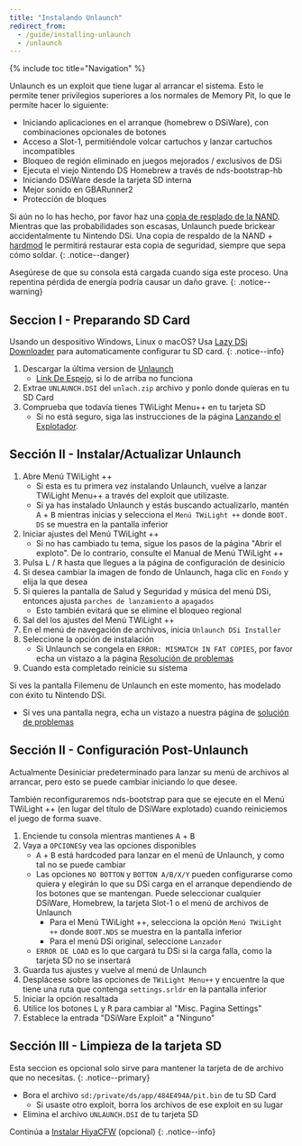 ```yaml
---
title: "Instalando Unlaunch"
redirect_from:
  - /guide/installing-unlaunch
  - /unlaunch
---
```


{% include toc title="Navigation" %}

Unlaunch es un exploit que tiene lugar al arrancar el sistema. Esto le permite tener privilegios superiores a los normales de Memory Pit, lo que le permite hacer lo siguiente:

- Iniciando aplicaciones en el arranque (homebrew o DSiWare), con combinaciones opcionales de botones
- Acceso a Slot-1, permitiéndole volcar cartuchos y lanzar cartuchos incompatibles
- Bloqueo de región eliminado en juegos mejorados / exclusivos de DSi
- Ejecuta el viejo Nintendo DS Homebrew a través de nds-bootstrap-hb
- Iniciando DSiWare desde la tarjeta SD interna
- Mejor sonido en GBARunner2
- Protección de bloques

Si aún no lo has hecho, por favor haz una [copia de resplado de la NAND](dumping-nand). Mientras que las probabilidades son escasas, Unlaunch puede brickear accidentalmente tu Nintendo DSi. Una copia de respaldo de la NAND + [hardmod](https://web.archive.org/web/20151102221503/https://gbatemp.net/threads/dsi-downgrading-the-complete-guide.393682/) le permitirá restaurar esta copia de seguridad, siempre que sepa cómo soldar.
{: .notice--danger}

Asegúrese de que su consola está cargada cuando siga este proceso. Una repentina pérdida de energía podría causar un daño grave.
{: .notice--warning}

## Seccion I - Preparando SD Card

Usando un despositivo Windows, Linux o macOS? Usa [Lazy DSi Downloader](lazy-dsi-downloader) para automaticamente configurar tu SD card.
{: .notice--info}

1. Descargar la última version de [Unlaunch](https://problemkaputt.de/unlaunch.zip)
   - [Link De Espejo](https://web.archive.org/web/20201112031436/https://problemkaputt.de/unlaunch.zip), si lo de arriba no funciona
1. Extrae `UNLAUNCH.DSI` del `unlach.zip` archivo y ponlo donde quieras en tu SD Card
1. Comprueba que todavía tienes TWiLight Menu++ en tu tarjeta SD
   - Si no está seguro, siga las instrucciones de la página [Lanzando el Explotador](launching-the-exploit#twilight-menu).

## Sección II - Instalar/Actualizar Unlaunch

1. Abre Menú TWiLight ++
   - Si esta es tu primera vez instalando Unlaunch, vuelve a lanzar TWiLight Menu++ a través del exploit que utilizaste.
   - Si ya has instalado Unlaunch y estás buscando actualizarlo, mantén <kbd class="face">A</kbd> + <kbd class="face">B</kbd> mientras inicias y selecciona el `Menú TWiLight ++` donde `BOOT. DS` se muestra en la pantalla inferior
1. Iniciar ajustes del Menú TWiLight ++
   - Si no has cambiado tu tema, sigue los pasos de la página "Abrir el exploto". De lo contrario, consulte el Manual de Menú TWiLight ++
1. Pulsa <kbd class="l">L</kbd> / <kbd class="r">R</kbd> hasta que llegues a la página de configuración de desinicio
1. Si desea cambiar la imagen de fondo de Unlaunch, haga clic en `Fondo` y elija la que desea
1. Si quieres la pantalla de Salud y Seguridad y música del menú DSi, entonces ajusta `parches de lanzamiento` a `apagados`
   - Esto también evitará que se elimine el bloqueo regional
1. Sal del los ajustes del Menú TWiLight ++
1. En el menú de navegación de archivos, inicia `Unlaunch DSi Installer`
1. Seleccione la opción de instalación
   - Si Unlaunch se congela en `ERROR: MISMATCH IN FAT COPIES`, por favor echa un vistazo a la página [Resolución de problemas](troubleshooting)
1. Cuando esta completado reinicie su sistema

Si ves la pantalla Filemenu de Unlaunch en este momento, has modelado con éxito tu Nintendo DSi.
- Si ves una pantalla negra, echa un vistazo a nuestra página de [solución de problemas](troubleshooting)

## Sección II - Configuración Post-Unlaunch

Actualmente Desiniciar predeterminado para lanzar su menú de archivos al arrancar, pero esto se puede cambiar iniciando lo que desee.

También reconfiguraremos nds-bootstrap para que se ejecute en el Menú TWiLight ++ (en lugar del título de DSiWare explotado) cuando reiniciemos el juego de forma suave.

1. Enciende tu consola mientras mantienes <kbd class="face">A</kbd> + <kbd class="face">B</kbd>
1. Vaya a `OPCIONES`y vea las opciones disponibles
   - <kbd class="face">A</kbd> + <kbd class="face">B</kbd> está hardcoded para lanzar en el menú de Unlaunch, y como tal no se puede cambiar
   - Las opciones `NO BOTTON` y `BOTTON A/B/X/Y` pueden configurarse como quiera y elegirán lo que su DSi carga en el arranque dependiendo de los botones que se mantengan. Puede seleccionar cualquier DSiWare, Homebrew, la tarjeta Slot-1 o el menú de archivos de Unlaunch
      - Para el Menú TWiLight ++, selecciona la opción `Menú TWiLight ++` donde `BOOT.NDS` se muestra en la pantalla inferior
      - Para el menú DSi original, seleccione `Lanzador`
   - `ERROR DE LOAD` es lo que cargará tu DSi si la carga falla, como la tarjeta SD no se insertará
1. Guarda tus ajustes y vuelve al menú de Unlaunch
1. Desplácese sobre las opciones de `TWiLight Menu++` y encuentre la que tiene una ruta que contenga `settings.srldr` en la pantalla inferior
1. Iniciar la opción resaltada
1. Utilice los botones <kbd class="l">L</kbd> y <kbd class="r">R</kbd> para cambiar al "Misc. Pagina Settings"
1. Establece la entrada "DSiWare Exploit" a "Ninguno"

## Sección III - Limpieza de la tarjeta SD

Esta seccion es opcional solo sirve para mantener la tarjeta de de archivo que no necesitas.
{: .notice--primary}

- Bora el archivo `sd:/private/ds/app/484E494A/pit.bin` de tu SD Card
   - Si usaste otro exploit, borra los archivos de ese exploit en su lugar
- Elimina el archivo `UNLAUNCH.DSI` de tu tarjeta SD

Continúa a [Instalar HiyaCFW](installing-hiyacfw) (opcional)
{: .notice--info}
